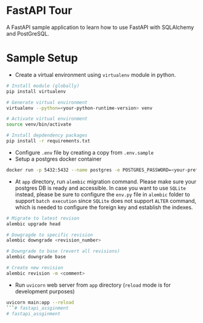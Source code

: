 # FastAPI Tour
A FastAPI sample application to learn how to use FastAPI with SQLAlchemy and PostGreSQL.

# Sample Setup 
- Create a virtual environment using `virtualenv` module in python.
```bash
# Install module (globally)
pip install virtualenv

# Generate virtual environment
virtualenv --python=<your-python-runtime-version> venv

# Activate virtual environment
source venv/bin/activate

# Install depdendency packages
pip install -r requirements.txt
```
- Configure `.env` file by creating a copy from `.env.sample`
- Setup a postgres docker container
```bash
docker run -p 5432:5432 --name postgres -e POSTGRES_PASSWORD=<your-preferred-one> -d postgres:14
```
- At `app` directory, run `alembic` migration command. Please make sure your postgres DB is ready and accessible. In case you want to use `SQLite` instead, please be sure to configure the `env.py` file in `alembic` folder to support `batch execution` since `SQLite` does not support `ALTER` command, which is needed to configure the foreign key and establish the indexes.
```bash
# Migrate to latest revison
alembic upgrade head

# Dowgragde to specific revision
alembic downgrade <revision_number>

# Downgrade to base (revert all revisions)
alembic downgrade base

# Create new revision
alembic revision -m <comment>
```
- Run `uvicorn` web server from `app` directory (`reload` mode is for development purposes)
```bash
uvicorn main:app --reload
```# fastapi_assginment
# fastapi_assginment
